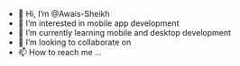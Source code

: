 - 👋 Hi, I’m @Awais-Sheikh
- 👀 I’m interested in mobile app development
- 🌱 I’m currently learning mobile and desktop development
- 💞️ I’m looking to collaborate on 
- 📫 How to reach me ...

<!---
Awais-Sheikh/Awais-Sheikh is a ✨ special ✨ repository because its `README.md` (this file) appears on your GitHub profile.
You can click the Preview link to take a look at your changes.
--->
